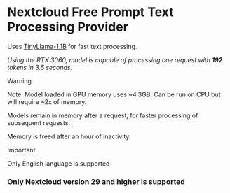 # Nextcloud Free Prompt Text Processing Provider

Uses [TinyLlama-1.1B](https://huggingface.co/TinyLlama/TinyLlama-1.1B-Chat-v1.0) for fast text processing.

*Using the RTX 3060, model is capable of processing one request with **192** tokens in 3.5 seconds.*

> [!WARNING]
> Note: Model loaded in GPU memory uses ~4.3GB.
> Can be run on CPU but will require ~2x of memory.
>
> Models remain in memory after a request, for faster processing of subsequent requests.
>
> Memory is freed after an hour of inactivity.
>

> [!IMPORTANT]
> Only English language is supported

### Only Nextcloud version 29 and higher is supported
